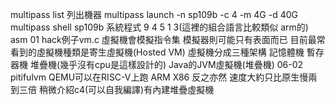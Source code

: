 multipass list 列出機器
multipass launch -n sp109b -c 4 -m 4G -d 40G
multipass shell sp109b
系統程式 9 4 5 1 3(這裡的組合語言比較類似 arm的)
asm 01 hack例子vm.c
虛擬機會模擬指令集 模擬器則可能只有表面而已
目前最常看到的虛擬機種類是寄生虛擬機(Hosted VM)
虛擬機分成三種架構 記憶體機 暫存器機 堆疊機(幾乎沒有cpu是這樣設計的)
Java的JVM虛擬機(堆疊機)
06-02 pitifulvm
QEMU可以在RISC-V上跑 ARM X86 反之亦然 速度大約只比原生慢兩到三倍
稍微介紹c4(可以自我編譯)有內建堆疊虛擬機